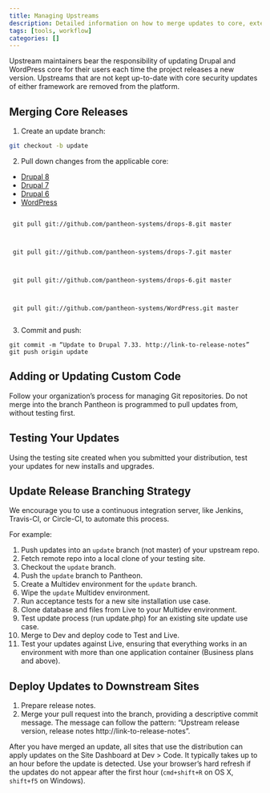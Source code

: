 ```yaml
---
title: Managing Upstreams
description: Detailed information on how to merge updates to core, extensions, and themes running on Pantheon.
tags: [tools, workflow]
categories: []
---
```

Upstream maintainers bear the responsibility of updating Drupal and WordPress core for their users each time the project releases a new version. Upstreams that are not kept up-to-date with core security updates of either framework are removed from the platform.

## Merging Core Releases
1. Create an update branch:

```bash
git checkout -b update
```
2. Pull down changes from the applicable core:

 <!-- Nav tabs -->
 <ul class="nav nav-tabs" role="tablist">
 <li role="presentation" class="active"><a href="#d8" aria-controls="d8" role="tab" data-toggle="tab">Drupal 8</a></li>
 <li role="presentation"><a href="#d7" aria-controls="d7" role="tab" data-toggle="tab">Drupal 7</a></li>
 <li role="presentation"><a href="#d6" aria-controls="d6" role="tab" data-toggle="tab">Drupal 6</a></li>
 <li role="presentation"><a href="#wp" aria-controls="wp" role="tab" data-toggle="tab">WordPress</a></li>
 </ul>

 <!-- Tab panes -->
 <div class="tab-content">
 <div role="tabpanel" class="tab-pane active" id="d8">
 <pre><code class="bash hljs">
 git pull git://github.com/pantheon-systems/drops-8.git master
 </code></pre>
 </div>
 <div role="tabpanel" class="tab-pane" id="d7">
 <pre><code class="bash hljs">
 git pull git://github.com/pantheon-systems/drops-7.git master
 </code></pre>
 </div>
 <div role="tabpanel" class="tab-pane" id="d6">
 <pre><code class="bash hljs">
 git pull git://github.com/pantheon-systems/drops-6.git master
 </code></pre>
 </div>
 <div role="tabpanel" class="tab-pane" id="wp">
 <pre><code class="bash hljs">
 git pull git://github.com/pantheon-systems/WordPress.git master
 </code></pre>
 </div>
 </div>

3. Commit and push:

```nohighlight
git commit -m “Update to Drupal 7.33. http://link-to-release-notes”
git push origin update
```

## Adding or Updating Custom Code

Follow your organization’s process for managing Git repositories. Do not merge into the branch Pantheon is programmed to pull updates from, without testing first.

## Testing Your Updates

Using the testing site created when you submitted your distribution, test your updates for new installs and upgrades.

## Update Release Branching Strategy

We encourage you to use a continuous integration server, like Jenkins, Travis-CI, or Circle-CI, to automate this process.

For example:

1. Push updates into an `update` branch (not master) of your upstream repo.
2. Fetch remote repo into a local clone of your testing site.
3. Checkout the `update` branch.
4. Push the `update` branch to Pantheon.
5. Create a Multidev environment for the `update` branch.
6. Wipe the `update` Multidev environment.
7. Run acceptance tests for a new site installation use case.
8. Clone database and files from Live to your Multidev environment.
9. Test update process (run update.php) for an existing site update use case.
10. Merge to Dev and deploy code to Test and Live.
11. Test your updates against Live, ensuring that everything works in an environment with more than one application container (Business plans and above).

## Deploy Updates to Downstream Sites

1. Prepare release notes.
2. Merge your pull request into the branch, providing a descriptive commit message. The message can follow the pattern: “Upstream release version, release notes http://link-to-release-notes”.

After you have merged an update, all sites that use the distribution can apply updates on the Site Dashboard at Dev > Code. It typically takes up to an hour before the update is detected. Use your browser’s hard refresh if the updates do not appear after the first hour (`cmd+shift+R` on OS X, `shift+f5` on Windows).
